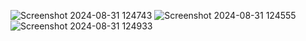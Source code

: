 ![Screenshot 2024-08-31 124743](https://github.com/user-attachments/assets/1db6eaa0-4cdc-43c0-ae24-11c5816c226d)
![Screenshot 2024-08-31 124555](https://github.com/user-attachments/assets/6c2de686-ea26-44b9-8ec1-39b3cfc43852)
![Screenshot 2024-08-31 124933](https://github.com/user-attachments/assets/5ae2d885-86ce-4487-b34a-3be81a739f54)

